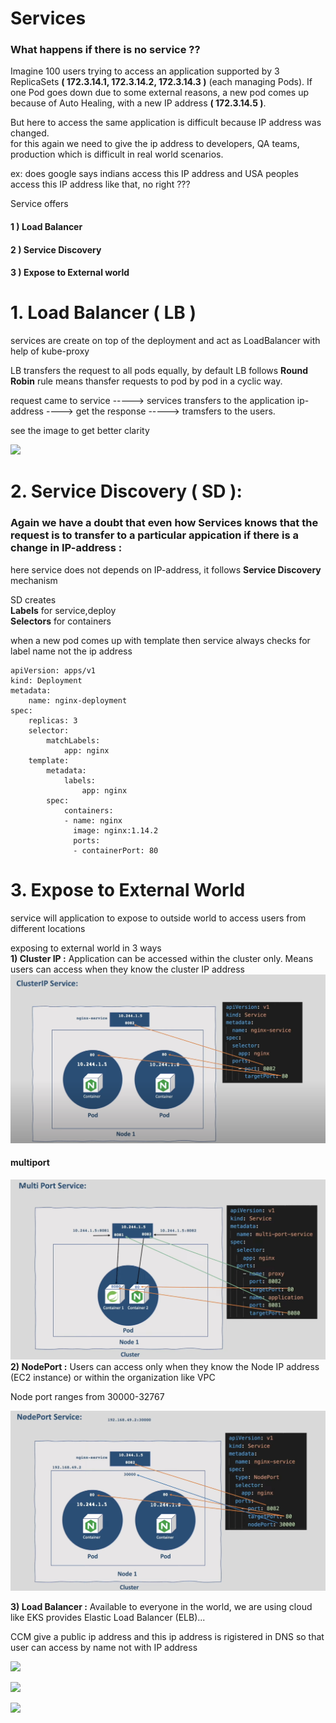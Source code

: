 # Services 
### What happens if there is no service  ??
 Imagine 100 users trying to access an application supported by 3 ReplicaSets __( 172.3.14.1, 172.3.14.2, 172.3.14.3 )__ (each managing Pods). If one Pod goes down due to some external reasons, a new pod comes up because of Auto Healing, with a new IP address __( 172.3.14.5 )__.   

 But here to access the same application is difficult because IP address was changed.  
 for this again we need to give the ip address to developers, QA teams, production which is difficult in real world scenarios.  

 ex: does google says indians access this IP address and USA peoples access this IP address like that, no right ??? 

 
Service offers   
#### 1 ) Load Balancer 
#### 2 ) Service Discovery
#### 3 ) Expose to External world
 
 
 # 1. Load Balancer ( LB )
 services are create on top of the deployment and act as LoadBalancer with help of kube-proxy  

LB transfers the request to all pods equally, by default LB follows __Round Robin__ rule means thansfer requests to pod by pod in a cyclic way.  

 request came to service -----> services transfers to the application ip-address ----> get the response -----> tramsfers to the users. 

 see the image to get better clarity

![](https://miro.medium.com/v2/resize:fit:720/1*LFMMBlUysm87TjdHlrlMTQ.jpeg)

# 2. Service Discovery  ( SD ):

### Again we have a doubt that even how Services knows that the request is to transfer to a particular appication if there is a change in IP-address : 

here service does not depends on IP-address, it follows __Service Discovery__ mechanism 

SD creates  
__Labels__ for service,deploy   
__Selectors__ for containers 

when a new pod comes up with template then service always checks for label name not the ip address
  
    
    apiVersion: apps/v1
    kind: Deployment
    metadata:
        name: nginx-deployment
    spec:
        replicas: 3
        selector:
            matchLabels:
                app: nginx
        template:
            metadata:
                labels:
                    app: nginx
            spec:
                containers:
                - name: nginx
                  image: nginx:1.14.2
                  ports:
                  - containerPort: 80


# 3. Expose to External World

service will application to expose to outside world to access users from different locations  

exposing to external world in 3 ways  
__1) Cluster IP :__    Application can be accessed within the cluster only. Means users can access when they know the cluster IP address  
![](/images/clusterip.png)

#### multiport 
![](/images/multiport.png)
__2) NodePort  :__   Users can access only when they know the Node IP address (EC2 instance) or within the organization like VPC

Node port ranges from 30000-32767

![](/images/nodeport.png)
 

__3) Load Balancer  :__ Available to everyone in the world, we are using cloud like EKS provides Elastic Load Balancer (ELB)...  

CCM give a public ip address and this ip address is rigistered in DNS so that user can access by name not with IP address


![](https://miro.medium.com/v2/resize:fit:1400/0*oIZ93q4u-Sx9DT5E.JPG  )  


![](https://i.octopus.com/blog/2022-11/difference-clusterip-nodeport-loadbalancer-kubernetes/loadbalancer.png)  

![](https://matthewpalmer.net/kubernetes-app-developer/articles/service-annotated.png)